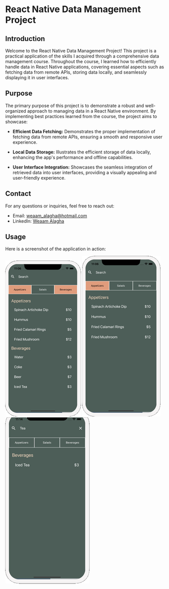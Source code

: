 # React Native Data Management Project

## Introduction

Welcome to the React Native Data Management Project! This project is a practical application of the skills I acquired through a comprehensive data management course. Throughout the course, I learned how to efficiently handle data in React Native applications, covering essential aspects such as fetching data from remote APIs, storing data locally, and seamlessly displaying it in user interfaces.

## Purpose

The primary purpose of this project is to demonstrate a robust and well-organized approach to managing data in a React Native environment. By implementing best practices learned from the course, the project aims to showcase:

- **Efficient Data Fetching:** Demonstrates the proper implementation of fetching data from remote APIs, ensuring a smooth and responsive user experience.

- **Local Data Storage:** Illustrates the efficient storage of data locally, enhancing the app's performance and offline capabilities.

- **User Interface Integration:** Showcases the seamless integration of retrieved data into user interfaces, providing a visually appealing and user-friendly experience.

## Contact

For any questions or inquiries, feel free to reach out:

- Email: weaam_alagha@hotmail.com
- LinkedIn: [Weaam Alagha](https://www.linkedin.com/in/weaam-alagha/)

## Usage

Here is a screenshot of the application in action:

![App Screenshot 1](screenshots/1.png)
![App Screenshot 2](screenshots/2.png)
![App Screenshot 3](screenshots/3.png)

